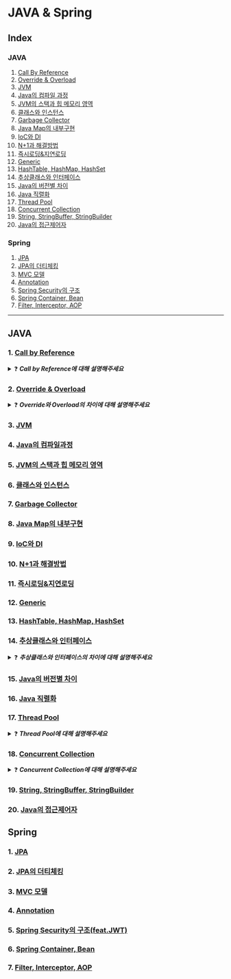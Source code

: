 # JAVA & Spring
## Index
### JAVA
1. [Call By Reference](#1-call-by-reference)
2. [Override & Overload](#2-override--overload)
3. [JVM](#3-jvm)
4. [Java의 컴파일 과정](#4-java의-컴파일과정)
5. [JVM의 스택과 힙 메모리 영역](#5-jvm의-스택과-힙-메모리-영역)
6. [클래스와 인스턴스](#6-클래스와-인스턴스)
7. [Garbage Collector](#7-garbage-collector)
8. [Java Map의 내부구현](#8-java-map의-내부구현)
9. [IoC와 DI](#9-ioc와-di)
10. [N+1과 해결방법](#10-n1과-해결방법)
11. [즉시로딩&지연로딩](#11-즉시로딩지연로딩)
12. [Generic](#12-generic)
13. [HashTable, HashMap, HashSet](#13-hashtable-hashmap-hashset)
14. [추상클래스와 인터페이스](#14-추상클래스와-인터페이스)
15. [Java의 버전별 차이](#15-java의-버전별-차이)
16. [Java 직렬화](#16-java-직렬화)
17. [Thread Pool](#17-thread-pool)
18. [Concurrent Collection](#18-concurrent-collection)
19. [String, StringBuffer, StringBuilder](#19-string-stringbuffer-stringbuilder)
20. [Java의 접근제어자](#20-java의-접근제어자)

### Spring
1. [JPA](#1-jpa)
2. [JPA의 더티체킹](#2-jpa의-더티체킹)
3. [MVC 모델](#3-mvc-모델)
4. [Annotation](#4-annotation)
5. [Spring Security의 구조](#5-spring-security의-구조featjwt)
6. [Spring Container, Bean](#6-spring-container-bean)
7. [Filter, Interceptor, AOP](#7-filter-interceptor-aop)

-- -- --
## JAVA
### 1. [Call by Reference](https://skroy0513.tistory.com/18)
<details>
  <summary>❓ <b><i> Call by Reference에 대해 설명해주세요</i></b></summary>
  <div markdown="1">
    &nbsp;&nbsp;Call by Reference는 참조에 의한 호출로, 메소드에 변수를 전달할 때 변수의 참조값인 메모리 주소 값이 전달되며, 메소드 내에서 변수를 수정하면 호출자의 변수도 수정됩니다. Call by Reference는 복사하지 않고 직접 참조를 하기 때문에 상당히 빠른 장점이 있지만, 직접 참조를 하기 때문에 원래의 값이 영향을 받는 리스크가 존재합니다. <br>
    &nbsp;&nbsp;자바는 객체 지향 프로그래밍이기 때문에 Call by Value를 지향하며 그 방식으로 동작합니다. Call by Value는 값에 의한 호출로, 함수가 인수로 전달받은 값을 복사하여 처리 하기 때문에 원본 값은 변경되지 않는 특징이 있습니다. 하지만 Java의 참조타입인 경우 Heap영역에 객체가 들어있고 Stack에는 해당 객체의 주소값을 바라보는데 그 주소값을 복사하여 동작하기 때문에 Call by Reference처럼 동작한다고 느낄 수 있습니다.
  </div>
</details>

### 2. [Override & Overload](https://skroy0513.tistory.com/19)
<details>
  <summary>❓ <b><i> Override와 Overload의 차이에 대해 설명해주세요</i></b></summary>
  <div markdown="1">
    &nbsp;&nbsp;Override는 부모 클래스로부터 상속받은 메소드를 자식 클래스에서 재정의하는 것을 말합니다. 재정의를 하는 것이기 때문에 리턴 타입, 매개변수의 개수, 메소드명이 동일해야 합니다.
    &nbsp;&nbsp;Overload는 두 메소드가 같은 이름을 가지나 매개변수의 수나 타입이 다른 것을 말합니다. 대표적으로 System.out.println()이 있으며, 같은 기능을 하는 메소드를 하나의 이름으로 사용할 수 있습니다. 또한 같은 이름을 쓰기 때문에 타입별로 이름을 별도로 재정의 하지 않아도 되기 때문에 사용함에 있어 편리함이 있습니다.
  </div>
</details>

### 3. [JVM](https://skroy0513.tistory.com/22)
### 4. [Java의 컴파일과정](https://skroy0513.tistory.com/23)
### 5. [JVM의 스택과 힙 메모리 영역](https://skroy0513.tistory.com/25)
### 6. [클래스와 인스턴스](https://skroy0513.tistory.com/26)
### 7. [Garbage Collector](https://skroy0513.tistory.com/27)
### 8. [Java Map의 내부구현](https://skroy0513.tistory.com/28)
### 9. [IoC와 DI](https://skroy0513.tistory.com/29)
### 10. [N+1과 해결방법](https://skroy0513.tistory.com/33)
### 11. [즉시로딩&지연로딩](https://skroy0513.tistory.com/34)
### 12. [Generic](https://skroy0513.tistory.com/51)
### 13. [HashTable, HashMap, HashSet](https://skroy0513.tistory.com/52)
### 14. [추상클래스와 인터페이스](https://skroy0513.tistory.com/53)
<details>
  <summary>❓ <b><i> 추상클래스와 인터페이스의 차이에 대해 설명해주세요</i></b></summary>
  <div markdown="1">
    &nbsp;&nbsp;둘 다 상속받은 클래스 혹은 구현하는 인터페이스 안에 있는 추상 메서드를 구현하도록 강제하는 설계도라고 볼 수 있습니다. 다만 추상 클래스는 아직 구현해야 될 것이 남아있는 미완성 설계도이고, 인터페이스는 구현된 것이 없고 밑그림만 그려진 기본 설계도의 차이가 있습니다.
    &nbsp;&nbsp;추상 클래스는 extends 키워드를 사용하고 상속받은 클래스가 기능을 확장시킬 수 있도록 하는 것이 목적입니다. 일반 메서드를 정의할 수 있고 일반 클래스와 동일하게 멤버 변수를 선언하고 사용이 가능합니다. 하지만 다중 상속은 불가능합니다.
    &nbsp;&nbsp;인터페이스는 implements 키워드를 사용하고 구현하는 클래스들의 동일한 실행 기능을 보장하기 위한 것이 목적입니다. 일반 메서드는 static, default 메서드만 정의 가능하고, 멤버 변수는 상수만 사용이 가능합니다. 하지만 인터페이스는 하나의 클래스가 여러 개의 인터페이스를 구현할 수 있다는 특징이 있습니다.
  </div>
</details>

### 15. [Java의 버전별 차이](https://skroy0513.tistory.com/57)
### 16. [Java 직렬화](https://skroy0513.tistory.com/60)
### 17. [Thread Pool](https://skroy0513.tistory.com/61)
<details>
  <summary>❓ <b><i> Thread Pool에 대해 설명해주세요</i></b></summary>
  <div markdown="1">
    &nbsp;&nbsp;작업의 단위인 스레드는 한 번 생성할 때마다 OS가 해당 스레드를 위한 메모리를 확보하고, 필요 없을 땐 이 메모리영역을 회수하는 작업이 일어납니다. 이러한 작업은 큰 비용이 발생하기 때문에 반복적으로 일어나게 된다면 성능상의 영향을 끼칠 수 밖에 없습니다. 이러한 일을 방지하기 위해 Thread Pool에 미리 스레드를 많이 생성해 놓아서 작업이 요청되면 그때마다 Thread Pool에 있는 적절한 스레드에게 작업을 할당합니다.
    &nbsp;&nbsp;이 방식을 사용함으로서 프로그램의 성능 저하를 방지할 수 있으며, 다수의 요청을 효율적으로 처리할 수 있다는 장점이 있습니다. 하지만 Thread Pool을 생성할 때 적절한 양의 스레드를 만들어야 한다는 단점이 있습니다. 너무 많은 스레드를 만들면 일을 하지 않는 스레드가 메모리를 차지하는 일이 일어나며, 너무 적은 스레드를 만들게 되면 리소스 경합이 발생하여 성능에 문제가 생길 수도 있습니다.
  </div>
</details>

### 18. [Concurrent Collection](https://skroy0513.tistory.com/62)
<details>
  <summary>❓ <b><i> Concurrent Collection에 대해 설명해주세요</i></b></summary>
  <div markdown="1">
    &nbsp;&nbsp;Concurrent Collection은 직역하면 병렬 컬렉션으로, 스레드가 병렬적으로 작업을 할 수 있도록 접근이 가능한 Collection을 말합니다. 여러 스레드가 한 번에 접근이 가능하기 때문에 각 스레드의 대기 시간을 줄여주며, 한 번에 하나의 스레드가 접근 가능한 Synchronized 컬렉션보다 성능이 좋습니다. 또한, 하나 이상의 스레드가 병렬적으로 read, write 연산을 할 수 있습니다. <br>
    &nbsp;&nbsp;대표적인 예로는 CopyOnWriteArrayList와 ConcurrentHashMap이 있습니다. ArrayList는 모든 쓰기 작업 시 원본 배열의 요소를 복사하여 새로운 임시 배열을 만들고 이 임시 배열에 쓰기 작업을 한 뒤 원본 배열을 갱신합니다. 동시성을 보장하기 위하여 쓰기 작업인, add() 메소드에 Lock을 겁니다. HashMap은 내부에 16개의 버킷을 가지고 있으며, 각 버킷 마다 자체적으로 Lock을 가지고 있으므로 총 16개의 Lock을 가지고 있습니다. 따라서 16개의 스레드가 동시에 접근이 가능한 HashMap입니다.
  </div>
</details>

### 19. [String, StringBuffer, StringBuilder](https://skroy0513.tistory.com/63)
### 20. [Java의 접근제어자](https://skroy0513.tistory.com/64)

## Spring
### 1. [JPA](https://skroy0513.tistory.com/20)
### 2. [JPA의 더티체킹](https://skroy0513.tistory.com/21)
### 3. [MVC 모델](https://skroy0513.tistory.com/30)
### 4. [Annotation](https://skroy0513.tistory.com/31)
### 5. [Spring Security의 구조(feat.JWT)](https://skroy0513.tistory.com/32)
### 6. [Spring Container, Bean](https://skroy0513.tistory.com/35)
### 7. [Filter, Interceptor, AOP](https://skroy0513.tistory.com/36)
